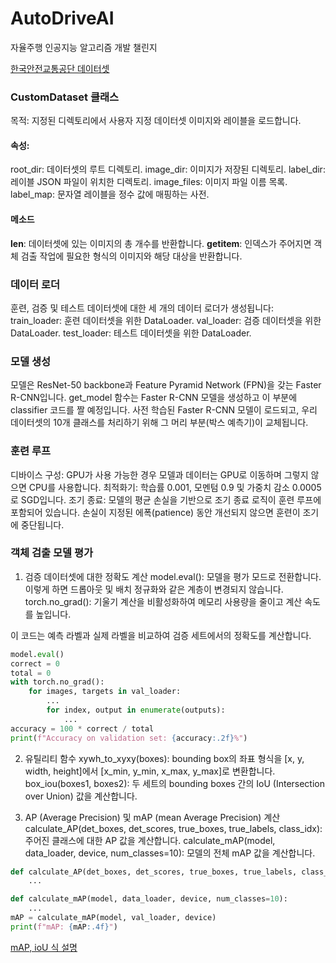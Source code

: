 # AutoDriveAI
자율주행 인공지능 알고리즘 개발 챌린지

[한국안전교통공단 데이터셋](http://challenge.gcontest.co.kr/template/m/12709#)

### CustomDataset 클래스
목적: 지정된 디렉토리에서 사용자 지정 데이터셋 이미지와 레이블을 로드합니다.

#### 속성:
root_dir: 데이터셋의 루트 디렉토리.
image_dir: 이미지가 저장된 디렉토리.
label_dir: 레이블 JSON 파일이 위치한 디렉토리.
image_files: 이미지 파일 이름 목록.
label_map: 문자열 레이블을 정수 값에 매핑하는 사전.
#### 메소드
__len__: 데이터셋에 있는 이미지의 총 개수를 반환합니다.
__getitem__: 인덱스가 주어지면 객체 검출 작업에 필요한 형식의 이미지와 해당 대상을 반환합니다.

### 데이터 로더
훈련, 검증 및 테스트 데이터셋에 대한 세 개의 데이터 로더가 생성됩니다:
train_loader: 훈련 데이터셋을 위한 DataLoader.
val_loader: 검증 데이터셋을 위한 DataLoader.
test_loader: 테스트 데이터셋을 위한 DataLoader.

### 모델 생성
모델은 ResNet-50 backbone과 Feature Pyramid Network (FPN)을 갖는 Faster R-CNN입니다.
get_model 함수는 Faster R-CNN 모델을 생성하고 이 부분에 classifier 코드를 짤 예정입니다.
사전 학습된 Faster R-CNN 모델이 로드되고, 우리 데이터셋의 10개 클래스를 처리하기 위해 그 머리 부분(박스 예측기)이 교체됩니다.

### 훈련 루프
디바이스 구성: GPU가 사용 가능한 경우 모델과 데이터는 GPU로 이동하며 그렇지 않으면 CPU를 사용합니다.
최적화기: 학습률 0.001, 모멘텀 0.9 및 가중치 감소 0.0005로 SGD입니다.
조기 종료: 모델의 평균 손실을 기반으로 조기 종료 로직이 훈련 루프에 포함되어 있습니다. 손실이 지정된 에폭(patience) 동안 개선되지 않으면 훈련이 조기에 중단됩니다.

### 객체 검출 모델 평가

1. 검증 데이터셋에 대한 정확도 계산
model.eval(): 모델을 평가 모드로 전환합니다. 이렇게 하면 드롭아웃 및 배치 정규화와 같은 계층이 변경되지 않습니다.
torch.no_grad(): 기울기 계산을 비활성화하여 메모리 사용량을 줄이고 계산 속도를 높입니다.

이 코드는 예측 라벨과 실제 라벨을 비교하여 검증 세트에서의 정확도를 계산합니다.

```python
model.eval()
correct = 0
total = 0
with torch.no_grad():
    for images, targets in val_loader:
        ...
        for index, output in enumerate(outputs):
            ...
accuracy = 100 * correct / total
print(f"Accuracy on validation set: {accuracy:.2f}%")
```
2. 유틸리티 함수
xywh_to_xyxy(boxes): bounding box의 좌표 형식을 [x, y, width, height]에서 [x_min, y_min, x_max, y_max]로 변환합니다.
box_iou(boxes1, boxes2): 두 세트의 bounding boxes 간의 IoU (Intersection over Union) 값을 계산합니다.

3. AP (Average Precision) 및 mAP (mean Average Precision) 계산
calculate_AP(det_boxes, det_scores, true_boxes, true_labels, class_idx): 주어진 클래스에 대한 AP 값을 계산합니다.
calculate_mAP(model, data_loader, device, num_classes=10): 모델의 전체 mAP 값을 계산합니다.

```python
def calculate_AP(det_boxes, det_scores, true_boxes, true_labels, class_idx):
    ...

def calculate_mAP(model, data_loader, device, num_classes=10):
    ...
mAP = calculate_mAP(model, val_loader, device)
print(f"mAP: {mAP:.4f}")
```
[mAP, ioU 식 설명](https://velog.io/@blublue_02/IoU-mAP)
